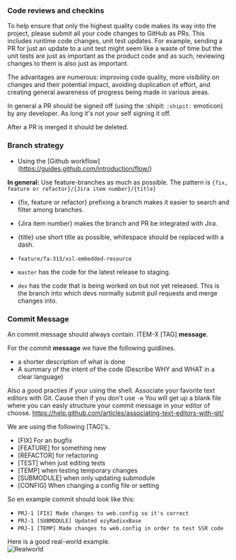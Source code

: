 ### Code reviews and checkins

To help ensure that only the highest quality code makes its way into the project, please submit all your code changes to GitHub as PRs. This includes runtime code changes, unit test updates. For example, sending a PR for just an update to a unit test might seem like a waste of time but the unit tests are just as important as the product code and as such, reviewing changes to them is also just as important.

The advantages are numerous: improving code quality, more visibility on changes and their potential impact, avoiding duplication of effort, and creating general awareness of progress being made in various areas.

In general a PR should be signed off (using the :shipit: `:shipit:` emoticon) by any developer. As long it's not your self signing it off.

After a PR is merged it should be deleted.

### Branch strategy

* Using the [Github workflow] (https://guides.github.com/introduction/flow/)

**In general:**
Use feature-branches as much as possible. 
The pattern is `{fix, feature or refactor}/{Jira item number}/{title}`
* {fix, feature or refactor} prefixing a branch makes it easier to search and filter among branches.
* {Jira item number} makes the branch and PR be integrated with Jira.
* {title} use short title as possible, whitespace should be replaced with a dash.

* `feature/fa-313/xsl-embedded-resource`
* `master` has the code for the latest release to staging.
* `dev` has the code that is being worked on but not yet released. This is the branch into which devs normally submit pull requests and merge changes into.

### Commit Message

An commit message should always contain. ITEM-X [TAG] **message**.

For the commit **message** we have the following guidlines.
- a shorter description of what is done
- A summary of the intent of the code (Describe WHY and WHAT in a clear language)

Also a good practies if your using the shell. Associate your favorite text editors with Git. Cause then if you don't use  `-m`
You will get up a blank file where you can easly structure your commit message in your editor of choose. https://help.github.com/articles/associating-text-editors-with-git/


We are using the following [TAG]'s.

- [FIX] For an bugfix
- [FEATURE] for something new
- [REFACTOR] for refactoring
- [TEST] when just editing tests
- [TEMP] when testing temporary changes
- [SUBMODULE] when only updating submodule
- [CONFIG] When changing a config file or setting

So en example commit should look like this:
- `PRJ-1 [FIX] Made changes to web.config so it's correct`
- `PRJ-1 [SUBMODULE] Updated ezyRadixxBase`
- `PRJ-1 [TEMP] Made changes to web.config in order to test SSR code`

Here is a good real-world example.  
![Realworld](https://cloud.githubusercontent.com/assets/2648767/13316486/96c2d7ec-dbb0-11e5-9017-af5b16845e09.png)  



